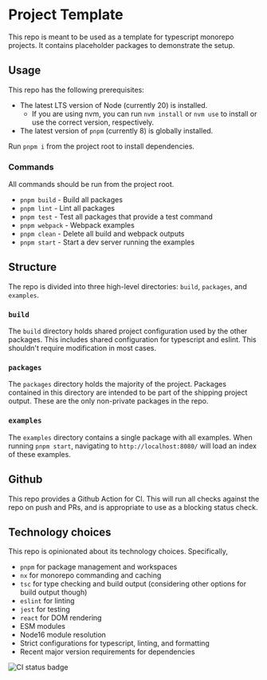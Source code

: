 # Project Template

This repo is meant to be used as a template for typescript monorepo projects.  It contains placeholder packages to demonstrate the setup.

## Usage

This repo has the following prerequisites:

* The latest LTS version of Node (currently 20) is installed.
    * If you are using nvm, you can run `nvm install` or `nvm use` to install or use the correct version, respectively.
* The latest version of `pnpm` (currently 8) is globally installed.

Run `pnpm i` from the project root to install dependencies.

### Commands

All commands should be run from the project root.

* `pnpm build` - Build all packages
* `pnpm lint` - Lint all packages
* `pnpm test` - Test all packages that provide a test command
* `pnpm webpack` - Webpack examples
* `pnpm clean` - Delete all build and webpack outputs
* `pnpm start` - Start a dev server running the examples

## Structure

The repo is divided into three high-level directories:  `build`, `packages`, and `examples`.

### `build`

The `build` directory holds shared project configuration used by the other packages.  This includes shared configuration for typescript and eslint.  This shouldn't require modification in most cases.

### `packages`

The `packages` directory holds the majority of the project.  Packages contained in this directory are intended to be part of the shipping project output.  These are the only non-private packages in the repo.

### `examples`

The `examples` directory contains a single package with all examples.  When running `pnpm start`, navigating to `http://localhost:8080/` will load an index of these examples.

## Github

This repo provides a Github Action for CI.  This will run all checks against the repo on push and PRs, and is appropriate to use as a blocking status check.

## Technology choices

This repo is opinionated about its technology choices.  Specifically,

* `pnpm` for package management and workspaces
* `nx` for monorepo commanding and caching
* `tsc` for type checking and build output (considering other options for build output though)
* `eslint` for linting
* `jest` for testing
* `react` for DOM rendering
* ESM modules
* Node16 module resolution
* Strict configurations for typescript, linting, and formatting
* Recent major version requirements for dependencies

![CI status badge](https://github.com/ChumpChief/ProjectTemplate/actions/workflows/ci.yml/badge.svg)